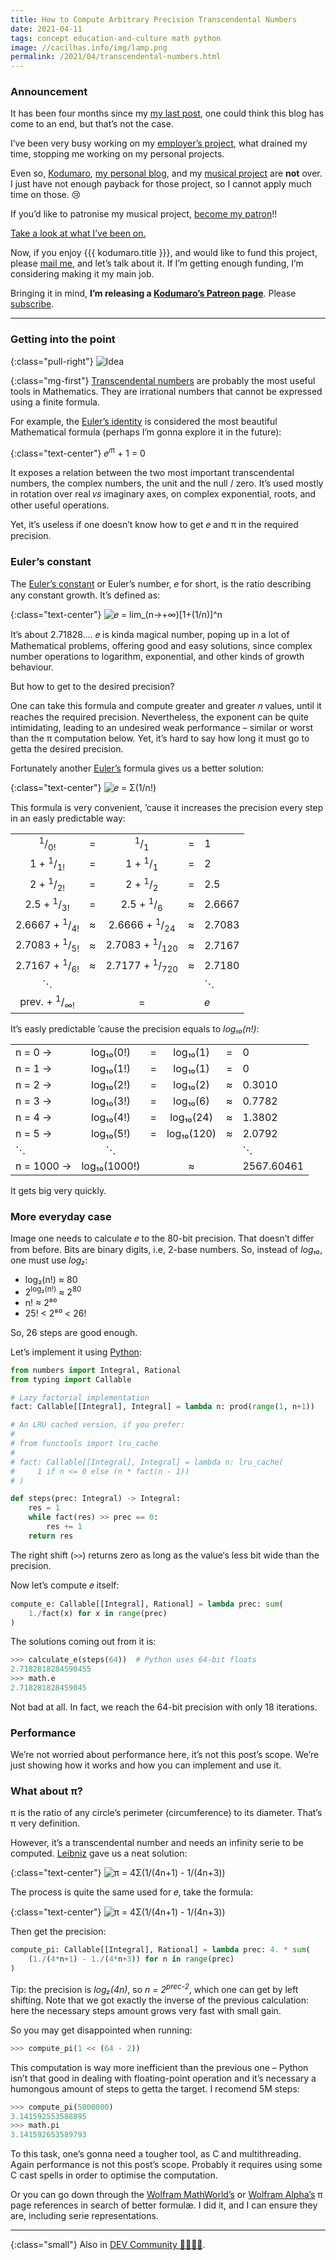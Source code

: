 ```yaml
---
title: How to Compute Arbitrary Precision Transcendental Numbers
date: 2021-04-11
tags: concept education-and-culture math python
image: //cacilhas.info/img/lamp.png
permalink: /2021/04/transcendental-numbers.html
---
```

[dev.to]: https://dev.to/cacilhas/how-to-compute-arbitrary-precision-transcendental-numbers-59lc
[email]: mailto:kodumaro@cacilhas.info
[euler]: https://mathworld.wolfram.com/e.html
[eulers-formula]: https://mathworld.wolfram.com/EulerFormula.html
[leibniz]: https://www.wolframalpha.com/input/?i=Gottfried+Wilhelm+Leibniz
[leonhard-euler]: https://www.wolframalpha.com/input/?i=Leonhard+Euler
[mathworld-pi]: https://mathworld.wolfram.com/Pi.html#related
[patreon-kodumaro]: https://www.patreon.com/kodumaro
[patreon-montegasppa]: https://www.patreon.com/cacilhas
[patronise]: https://www.patreon.com/join/cacilhas?
[python]: https://www.python.org/
[subscribe]: https://www.patreon.com/join/kodumaro?
[transcendental]: https://mathworld.wolfram.com/TranscendentalNumber.html
[wolframalpha-pi]: https://www.wolframalpha.com/input/?i=pi
[youtube]: https://www.youtube.com/channel/UCVJR3ltOPy2fQ7zxzXjUvJA

### Announcement

It has been four months since my
<a href="{{{ kodumaro.url }}}/2020/12/implicit-conversions.html">my last post</a>,
one could think this blog has come to an end, but that’s not the case.

I’ve been very busy working on my
<a href="https://contabilone.com/" title="Expect the site‘s gonna be published soon.">employer’s project</a>,
what drained my time, stopping me working on my personal projects.

Even so, <a href="{{{ site }}}">Kodumaro</a>,
<a href="{{{ montegasppa.url }}}">my personal blog</a>, and my
[musical project][patreon-montegasppa] are **not** over. I just have not enough
payback for those project, so I cannot apply much time on those. 😢

If you’d like to patronise my musical project, [become my patron][patronise]!!

[Take a look at what I’ve been on.][youtube]

Now, if you enjoy {{{ kodumaro.title }}}, and would like to fund this project,
please [mail me][email], and let’s talk about it. If I’m getting enough
funding, I’m considering making it my main job.

Bringing it in mind,
<strong>I’m releasing a <a href="{{{ patreon.url }}}">Kodumaro’s Patreon page</a></strong>.
Please [subscribe][subscribe].

-----

### Getting into the point

{:class="pull-right"} <img src="{{{ image }}}" alt="Idea"/>

{:class="mg-first"} [Transcendental numbers][transcendental] are probably the
most useful tools in Mathematics. They are irrational numbers that cannot be
expressed using a finite formula.

For example, the [Euler’s identity][eulers-formula] is considered the most
beautiful Mathematical formula (perhaps I’m gonna explore it in the future):

{:class="text-center"} 𝑒<sup>𝑖π</sup> + 1 = 0

It exposes a relation between the two most important transcendental numbers, the
complex numbers, the unit and the null / zero. It’s used mostly in rotation
over real 𝑣𝑠 imaginary axes, on complex exponential, roots, and other useful
operations.

Yet, it’s useless if one doesn’t know how to get 𝑒 and π in the required
precision.

### Euler’s constant

The [Euler’s constant][euler] or Euler’s number, 𝑒 for short, is the ratio
describing any constant growth. It’s defined as:

{:class="text-center"} <img src="{{{ cacilhas.url }}}/img/euler.png" alt="𝑒 = lim_(n→+∞)[1+(1/n)]^n" />

It’s about 2.71828…. 𝑒 is kinda magical number, poping up in a lot of
Mathematical problems, offering good and easy solutions, since complex number
operations to logarithm, exponential, and other kinds of growth behaviour.

But how to get to the desired precision?

One can take this formula and compute greater and greater 𝑛 values, until it
reaches the required precision. Nevertheless, the exponent can be quite
intimidating, leading to an undesired weak performance – similar or worst than
the π computation below. Yet, it’s hard to say how long it must go to getta the
desired precision.

Fortunately another [Euler’s][leonhard-euler] formula gives us a better
solution:

{:class="text-center"} <img src="{{{ cacilhas.url }}}/img/fact-euler.png" alt="𝑒 = Σ(1/n!)" />

This formula is very convenient, ’cause it increases the precision every step
in an easly predictable way:

|                                     |   |                                      |   |        |
|:-----------------------------------:|---|:------------------------------------:|---|--------|
| <sup>1</sup>/<sub>0!</sub>          | = | <sup>1</sup>/<sub>1</sub>            | = | 1      |
| 1 + <sup>1</sup>/<sub>1!</sub>      | = | 1 + <sup>1</sup>/<sub>1</sub>        | = | 2      |
| 2 + <sup>1</sup>/<sub>2!</sub>      | = | 2 + <sup>1</sup>/<sub>2</sub>        | = | 2.5    |
| 2.5 + <sup>1</sup>/<sub>3!</sub>    | = | 2.5 + <sup>1</sup>/<sub>6</sub>      | ≈ | 2.6667 |
| 2.6667 + <sup>1</sup>/<sub>4!</sub> | ≈ | 2.6666 + <sup>1</sup>/<sub>24</sub>  | ≈ | 2.7083 |
| 2.7083 + <sup>1</sup>/<sub>5!</sub> | ≈ | 2.7083 + <sup>1</sup>/<sub>120</sub> | ≈ | 2.7167 |
| 2.7167 + <sup>1</sup>/<sub>6!</sub> | ≈ | 2.7177 + <sup>1</sup>/<sub>720</sub> | ≈ | 2.7180 |
| ⋱                                   |   |                                      |   | ⋱     |
| prev. + <sup>1</sup>/<sub>∞!</sub>  |   | =                                    |   | 𝑒      |

It’s easly predictable ’cause the precision equals to *log₁₀(n!)*:

|            |              |   |            |   |            |
|------------|:------------:|---|:----------:|---|------------|
| n = 0 →    | log₁₀(0!)    | = | log₁₀(1)   | = | 0          |
| n = 1 →    | log₁₀(1!)    | = | log₁₀(1)   | = | 0          |
| n = 2 →    | log₁₀(2!)    | = | log₁₀(2)   | ≈ | 0.3010     |
| n = 3 →    | log₁₀(3!)    | = | log₁₀(6)   | ≈ | 0.7782     |
| n = 4 →    | log₁₀(4!)    | = | log₁₀(24)  | ≈ | 1.3802     |
| n = 5 →    | log₁₀(5!)    | = | log₁₀(120) | ≈ | 2.0792     |
| ⋱          | ⋱            |   |           |   | ⋱           |
| n = 1000 → | log₁₀(1000!) |   | ≈          |   | 2567.60461 |

It gets big very quickly.

### More everyday case

Image one needs to calculate 𝑒 to the 80-bit precision. That doesn’t differ from
before. Bits are binary digits, i.e, 2-base numbers. So, instead of *log₁₀*, one
must use *log₂*:

- log₂(n!) ≈ 80
- 2<sup>log₂(n!)</sup> ≈ 2<sup>80</sup>
- n! ≈ 2⁸⁰
- 25! &lt; 2⁸⁰ &lt; 26!

So, 26 steps are good enough.

Let’s implement it using [Python][python]:

```python
from numbers import Integral, Rational
from typing import Callable

# Lazy factorial implementation
fact: Callable[[Integral], Integral] = lambda n: prod(range(1, n+1))

# An LRU cached version, if you prefer:
#
# from functools import lru_cache
#
# fact: Callable[[Integral], Integral] = lambda n: lru_cache(
#     1 if n <= 0 else (n * fact(n - 1))
# )

def steps(prec: Integral) -> Integral:
    res = 1
    while fact(res) >> prec == 0:
        res += 1
    return res
```

The right shift (`>>`) returns zero as long as the value‘s less bit wide than
the precision.

Now let’s compute 𝑒 itself:

```python
compute_e: Callable[[Integral], Rational] = lambda prec: sum(
    1./fact(x) for x in range(prec)
)
```

The solutions coming out from it is:

```python
>>> calculate_e(steps(64))  # Python uses 64-bit floats
2.7182818284590455
>>> math.e
2.718281828459045
```

Not bad at all. In fact, we reach the 64-bit precision with only 18 iterations.

### Performance

We’re not worried about performance here, it’s not this post’s scope. We’re just
showing how it works and how you can implement and use it.

### What about π?

π is the ratio of any circle’s perimeter (circumference) to its diameter. That’s
π very definition.

However, it’s a transcendental number and needs an infinity serie to be
computed. [Leibniz][leibniz] gave us a neat solution:

{:class="text-center"} <img src="{{{ cacilhas.url }}}/img/leibniz-pi.png" alt="π = 4Σ(1/(4n+1) - 1/(4n+3))" />

The process is quite the same used for 𝑒, take the formula:

{:class="text-center"} <img src="{{{ cacilhas.url }}}/img/leibniz-pi-alt.png" alt="π = 4Σ(1/(4n+1) - 1/(4n+3))" />

Then get the precision:

```python
compute_pi: Callable[[Integral], Rational] = lambda prec: 4. * sum(
    (1./(4*n+1) - 1./(4*n+3)) for n in range(prec)
)
```

Tip: the precision is *log₂(4n)*, so <em>n = 2<sup>prec-2</sup></em>, which one
can get by left shifting. Note that we got exactly the inverse of the previous
calculation: here the necessary steps amount grows very fast with small gain.

So you may get disappointed when running:

```python
>>> compute_pi(1 << (64 - 2))
```

This computation is way more inefficient than the previous one – Python isn’t
that good in dealing with floating-point operation and it’s necessary a
humongous amount of steps to getta the target. I recomend 5M steps:

```python
>>> compute_pi(5000000)
3.141592553588895
>>> math.pi
3.141592653589793
```

To this task, one’s gonna need a tougher tool, as C and multithreading. Again
performance is not this post’s scope. Probably it requires using some C cast
spells in order to optimise the computation.

Or you can go down through the [Wolfram MathWorld’s][mathworld-pi] or
[Wolfram Alpha’s][wolframalpha-pi] π page references in search of better
formulæ. I did it, and I can ensure they are, including serie representations.

-----

{:class="small"} Also in [DEV Community 👩‍💻👨‍💻][dev.to].
